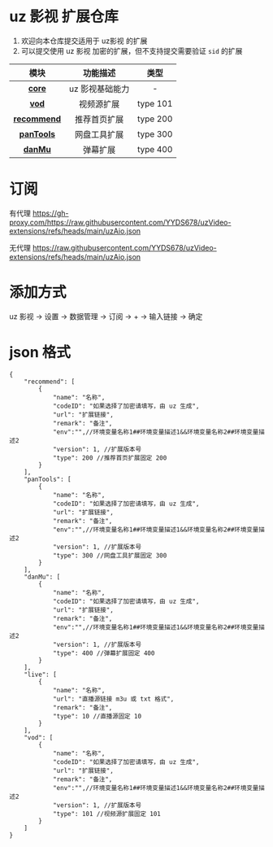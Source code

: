 # uz 影视 扩展仓库

1. 欢迎向本仓库提交适用于 uz影视 的扩展
2. 可以提交使用 uz 影视 加密的扩展，但不支持提交需要验证 `sid` 的扩展

|                                        模块                                        |    功能描述     |   类型   |
| :--------------------------------------------------------------------------------: | :-------------: | :------: |
|      **[core](https://github.com/YYDS678/uzVideo-extensions/tree/main/core)**      | uz 影视基础能力 |    -     |
| **[vod](https://github.com/YYDS678/uzVideo-extensions/tree/main/core/vod101.js)**  |   视频源扩展    | type 101 |
| **[recommend](https://github.com/YYDS678/uzVideo-extensions/tree/main/recommend)** |  推荐首页扩展   | type 200 |
|  **[panTools](https://github.com/YYDS678/uzVideo-extensions/tree/main/panTools)**  |  网盘工具扩展   | type 300 |
|     **[danMu](https://github.com/YYDS678/uzVideo-extensions/tree/main/danMu)**     |    弹幕扩展     | type 400 |


# 订阅
有代理
https://gh-proxy.com/https://raw.githubusercontent.com/YYDS678/uzVideo-extensions/refs/heads/main/uzAio.json

无代理
https://raw.githubusercontent.com/YYDS678/uzVideo-extensions/refs/heads/main/uzAio.json

# 添加方式

uz 影视 -> 设置 -> 数据管理 -> 订阅 -> + -> 输入链接 -> 确定


# json 格式

```
{
    "recommend": [
        {
            "name": "名称",
            "codeID": "如果选择了加密请填写，由 uz 生成",
            "url": "扩展链接",
            "remark": "备注",
            "env":"",//环境变量名称1##环境变量描述1&&环境变量名称2##环境变量描述2
            "version": 1, //扩展版本号
            "type": 200 //推荐首页扩展固定 200
        }
    ],
    "panTools": [
        {
            "name": "名称",
            "codeID": "如果选择了加密请填写，由 uz 生成",
            "url": "扩展链接",
            "remark": "备注",
            "env":"",//环境变量名称1##环境变量描述1&&环境变量名称2##环境变量描述2
            "version": 1, //扩展版本号
            "type": 300 //网盘工具扩展固定 300
        }
    ],
    "danMu": [
        {
            "name": "名称",
            "codeID": "如果选择了加密请填写，由 uz 生成",
            "url": "扩展链接",
            "remark": "备注",
            "env":"",//环境变量名称1##环境变量描述1&&环境变量名称2##环境变量描述2
            "version": 1, //扩展版本号
            "type": 400 //弹幕扩展固定 400
        }
    ],
    "live": [
        {
            "name": "名称",
            "url": "直播源链接 m3u 或 txt 格式",
            "remark": "备注",
            "type": 10 //直播源固定 10
        }
    ],
    "vod": [
        {
            "name": "名称",
            "codeID": "如果选择了加密请填写，由 uz 生成",
            "url": "扩展链接",
            "remark": "备注",
            "env":"",//环境变量名称1##环境变量描述1&&环境变量名称2##环境变量描述2
            "version": 1, //扩展版本号
            "type": 101 //视频源扩展固定 101
        }
    ]
}

```